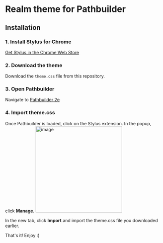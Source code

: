 # Realm theme for Pathbuilder


## Installation

### 1. Install Stylus for Chrome
[Get Stylus in the Chrome Web Store](https://chromewebstore.google.com/detail/stylus/clngdbkpkpeebahjckkjfobafhncgmne)

### 2. Download the theme
Download the `theme.css` file from this repository.
### 3. Open Pathbuilder
Navigate to [Pathbuilder 2e](https://pathbuilder2e.com)
### 4. Import theme.css

Once Pathbuilder is loaded, click on the Stylus extension. In the popup, click **Manage**.
<img width="278" alt="image" src="https://github.com/mattermill/realm-pathbuilder/assets/1434408/4e5300a2-2643-4fc3-ae35-396958d94b32">

In the new tab, click **Import** and import the theme.css file you downloaded earlier.

That's it! Enjoy :)

